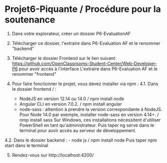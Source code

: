 # Projet6-Piquante / Procédure pour la soutenance
1. Dans votre explorateur, créer un dossier P6-EvaluationAF
2. Télécharger ce dossier, l'extraire dans P6-Evaluation AF et le renommer "backend"
3. Télécharger le dossier Frontend sur le lien suivant: https://github.com/OpenClassrooms-Student-Center/Web-Developer-P6 pour avoir accès à l'interface
  L'extraire dans P6-Evaluation AF et le renommer "frontend"

4. Pour faire fonctionner le projet, vous devez installer via npm :
  4.1. Dans le dossier frontend /  :
    - NodeJS en version 12.14 ou 14.0 / npm install node
    - Angular CLI en version 7.0.2. / npm install angular
    - node-sass : attention à prendre la version correspondante à NodeJS. Pour Node 14.0 par exemple, installer node-sass en version 4.14+. / nmp install sass
    Sur Windows, ces installations nécessitent d'utiliser PowerShell en tant qu'administrateur.
    Puis taper ng serve dans le terminal pour avoir accès au serveur de développement. 
  
  4.2. Dans le dossier backend :
    - node js / npm install node
    Puis taper npm start dans le terminal


5. Rendez-vous sur http://localhost:4200/
